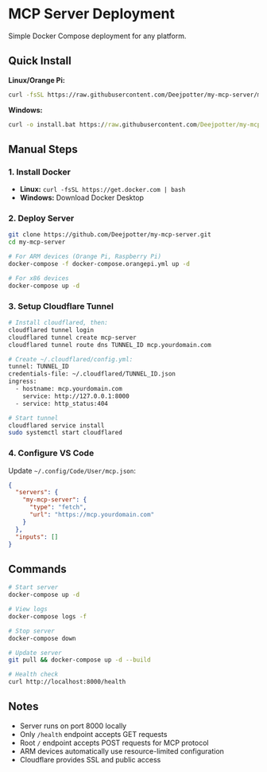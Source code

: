 # MCP Server Deployment

Simple Docker Compose deployment for any platform.

## Quick Install

**Linux/Orange Pi:**
```bash
curl -fsSL https://raw.githubusercontent.com/Deejpotter/my-mcp-server/main/install-linux.sh | bash
```

**Windows:**
```cmd
curl -o install.bat https://raw.githubusercontent.com/Deejpotter/my-mcp-server/main/install-windows.bat && install.bat
```

## Manual Steps

### 1. Install Docker
- **Linux:** `curl -fsSL https://get.docker.com | bash`
- **Windows:** Download Docker Desktop

### 2. Deploy Server
```bash
git clone https://github.com/Deejpotter/my-mcp-server.git
cd my-mcp-server

# For ARM devices (Orange Pi, Raspberry Pi)
docker-compose -f docker-compose.orangepi.yml up -d

# For x86 devices
docker-compose up -d
```

### 3. Setup Cloudflare Tunnel
```bash
# Install cloudflared, then:
cloudflared tunnel login
cloudflared tunnel create mcp-server
cloudflared tunnel route dns TUNNEL_ID mcp.yourdomain.com

# Create ~/.cloudflared/config.yml:
tunnel: TUNNEL_ID
credentials-file: ~/.cloudflared/TUNNEL_ID.json
ingress:
  - hostname: mcp.yourdomain.com
    service: http://127.0.0.1:8000
  - service: http_status:404

# Start tunnel
cloudflared service install
sudo systemctl start cloudflared
```

### 4. Configure VS Code
Update `~/.config/Code/User/mcp.json`:
```json
{
  "servers": {
    "my-mcp-server": {
      "type": "fetch",
      "url": "https://mcp.yourdomain.com"
    }
  },
  "inputs": []
}
```

## Commands

```bash
# Start server
docker-compose up -d

# View logs
docker-compose logs -f

# Stop server
docker-compose down

# Update server
git pull && docker-compose up -d --build

# Health check
curl http://localhost:8000/health
```

## Notes

- Server runs on port 8000 locally
- Only `/health` endpoint accepts GET requests
- Root `/` endpoint accepts POST requests for MCP protocol
- ARM devices automatically use resource-limited configuration
- Cloudflare provides SSL and public access